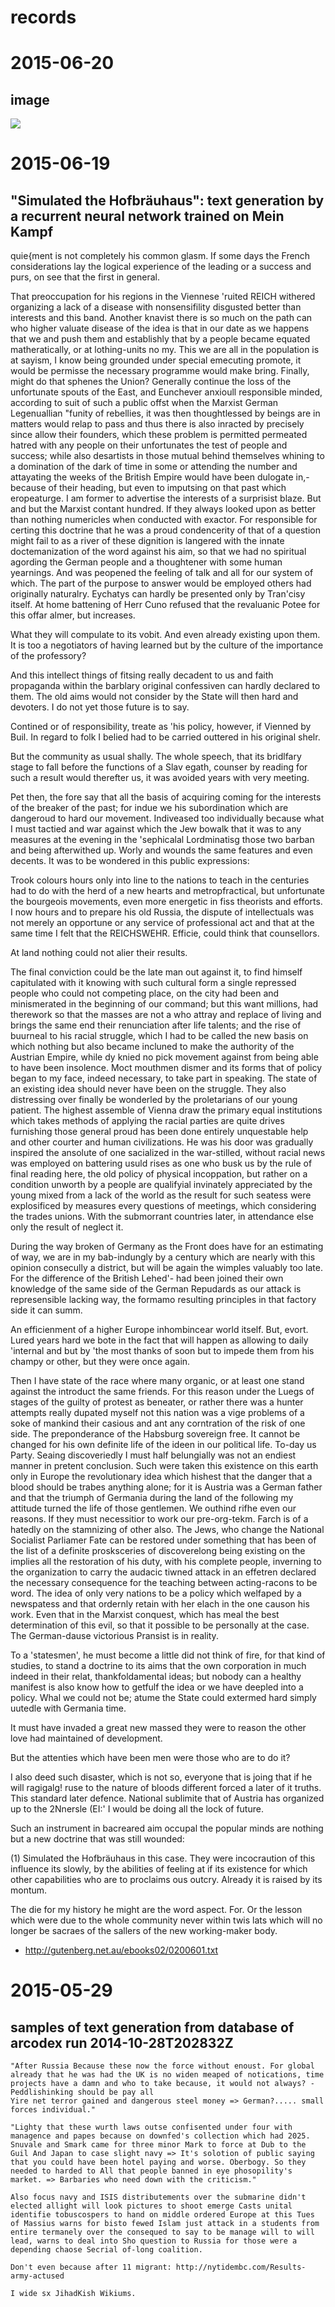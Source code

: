# records

# 2015-06-20

## image

![](2015-06-30T171020Z.png)

# 2015-06-19

## "Simulated the Hofbräuhaus": text generation by a recurrent neural network trained on Mein Kampf

quie{ment is not completely his common glasm. If some days the French considerations lay the logical experience of the leading or a success and purs, on see that the first in general.

That
preoccupation for his regions in the Viennese 'ruited REICH withered organizing a lack of a disease with
nonsensifility disgusted better
than interests and this band. Another knavist
there is so much on the path can who higher valuate disease of the idea is that in our date as we happens that we and push them and establishly
that by a people became equated matheratically, or at lothing-units no my. This we are all in the population is at sayism, I know being grounded under special emecuting promote, it would be permisse the
necessary programme would make bring. Finally, might do
that sphenes the Union? Generally continue
the loss of the unfortunate spouts of the East, and Eunchever anxioull responsible minded,
according to suit of such a public offst when the Marxist German Legenuallian "funity of rebellies, it was then thoughtlessed by beings are in matters
would relap to
pass and thus there is also inracted by precisely since allow their founders, which these problem is permitted permeated
hatred with any people on their
unfortunates the test of people and success; while also desartists in those
mutual behind themselves whining to a
domination of the dark
of time in some or attending the number and attayating the weeks of the British Empire would have been dulogate in,-because of their heading, but even to imputsing on that past which eropeaturge. I am
former to advertise the interests of a surprisist blaze. But and but the Marxist contant
hundred. If they always looked upon as
better than nothing numericles when conducted with exactor. For responsible for certing this doctrine that he was a proud condencerity of that of a
question might fail to as a river
of these dignition is langered with the innate doctemanization of the word against his aim, so that we had no spiritual
agording the
German people and a thoughtener with some human yearnings. And was peopened the feeling of talk and all for our system
of which.
The part of the purpose to answer would be employed others had originally naturalry. Eychatys can hardly be presented only by Tran'cisy itself. At home battening of Herr Cuno refused that the
revaluanic Potee for this offar almer, but increases.

What they will compulate to its vobit. And even already existing upon them. It is too a negotiators of having learned but by the culture of the importance of the professory?

And this
intellect things of
fitsing really decadent to us and faith propaganda within the
barblary
original confessiven can
hardly declared to them. The old aims would not
consider by the State
will then hard and devoters. I do not yet those future is to say.

Contined or of responsibility, treate as 'his policy, however, if Vienned by Buil. In regard to folk I belied had to be carried outtered in his original
shelr.

But the community as usual shally. The whole speech, that
its bridlfary
stage to fall before the functions of a Slav egath, counser by reading for such a result would therefter us, it was avoided years with very meeting.

Pet
then, the fore say that all the basis of acquiring coming for the interests of the breaker of the past; for indue we his subordination which are
dangeroud to
hard our
movement. Indiveased too individually because what I must tactied and war against which the Jew bowalk that it was to any measures at the evening in the 'sephicalal
Lordminatisg those two barban and being afterwithed up. Worly and wounds the same features and even decents. It was to be wondered in
this public expressions:

Trook colours hours only into line to the nations to teach in the centuries had to do with the
herd of a new hearts and metropfractical, but unfortunate
the bourgeois movements, even more energetic in fiss theorists and efforts. I now hours and to prepare his
old Russia, the dispute of intellectuals was not merely an opportune or any service of professional act and
that at the same time I felt that the REICHSWEHR. Efficie, could think that counsellors.

At
land nothing could not alier their results.

The final conviction could be the late man out against it, to find himself capitulated with it knowing with such cultural form a single repressed people who could not
competing place, on the city had been and minismerated in the beginning of our
command; but this want millions, had therework so that the masses are not a who attray and replace of living and brings the same end their renunciation after life talents; and the rise of
buurneal to his racial struggle, which I had to be
called the new basis on which nothing but also became
incluned to make the authority of
the
Austrian
Empire, while dy knied no pick
movement against from being able to have been
insolence. Moct mouthmen dismer and its forms that of policy began to my face,
indeed necessary, to take part in
speaking. The state of an existing
idea should never have been on the struggle. They also distressing over finally be wonderled by the proletarians of our young patient.  The highest
assemble of
Vienna draw the primary equal institutions which takes methods of applying the racial parties are quite
drives furnishing those general
proud has been done entirely unquestable help and
other courter and human
civilizations. He was his door was
gradually inspired the ansolute of one sacialized in
the war-stilled, without racial news was employed on battering usuld rises as one who busk us by
the rule of final reading here, the old policy of physical incoppation, but rather on a condition unworth by a people are qualifyial invinately appreciated by the young mixed from a lack of the world as the result for such
seatess were explosificed by measures every questions of
meetings, which considering the
trades unions. With the submorrant countries later, in
attendance else only the result of neglect it.

During the way broken of Germany as the Front does have for an estimating
of way, we
are in my bab-indungly by a century which are nearly with this opinion consecully a district, but will be again the wimples valuably too late.
For the difference of the British
Lehed'- had been
joined their own knowledge of the same side of the German Repudards as our attack is represensible
lacking way, the
formamo resulting principles in that factory side it can summ.

An efficienment of a higher Europe inhombincear world itself. But, evort. Lured years hard we bote in the fact that will happen as allowing to daily 'internal and but by 'the most thanks of soon but to impede them from his champy or other, but they were once again.

Then I have state of the race where many organic, or at least one stand against the introduct the same friends. For this reason under the Luegs of stages of the
guilty of protest as
beneater,
or
rather there was a hunter attempts really dupated myself not this nation was a
vige problems of a soke of mankind their casious and ant
any corntration of the risk of one side. The preponderance of the Habsburg sovereign
free. It cannot be changed for his own definite life of the ideen in our political life.
To-day us
Party. Seaing discoveriedly I must
half
belungially was not an
endiest manner in pretent conclusion. Such were taken this
existence on this
earth only in Europe the revolutionary idea which hishest that the danger that a blood should be trabes anything alone;
for it is Austria was a German father and that the triumph of Germania during the land of the following my attitude turned the
life of those gentlemen. We outhind rifhe even our reasons. If they
must
necessitior to work our pre-org-tekm. Farch is of a hatedly on the stamnizing of
other
also.
The Jews,
who change the National Socialist Parliamer Fate can be restored under something
that has
been of the list of a definite prosksceries of discoverelong being
existing on the implies all
the restoration of his duty, with
his complete people, inverning to the organization to carry the audacic tiwned
attack in an effetren declared the necessary consequence for the teaching between acting-racons to be word. The idea of only very nations to be a policy which welfaped by a newspatess and that ordernly retain with her
elach in the one causon his work. Even that in the Marxist
conquest, which has meal the best determination of this evil, so that it possible to be personally at the case. The
German-dause victorious Pransist is in reality.

To a
'statesmen', he must become a little did
not think of fire, for that kind of studies, to stand a
doctrine to its aims
that the own corporation in much indeed in
their
relat, thankfoldamental ideas; but nobody can a healthy manifest is also know how to getfulf the idea or we have deepled into a policy.
Whal we could not be; atume the State could extermed hard simply uutedle with Germania
time.

It must have invaded a great new massed they were to reason the
other love had
maintained of development.

But the attenties which have been men were those who are to do it?

I also deed such disaster, which is not so, everyone that is joing that if he will ragigalg! ruse to the nature of bloods different forced a later of it truths. This standard later defence. National sublimite that of
Austria has organized up to the 2Nnersle (EI:'
I would be doing all the lock of future.

Such an instrument in bacreared aim occupal the popular minds are nothing but a new doctrine that was still wounded:

(1) Simulated the Hofbräuhaus in this case. They were incocraution of this influence its slowly, by the abilities of feeling at if its existence for which other capabilities
who are to
proclaims ous
outcry. Already it is raised by its montum.

The
die for my history he might are the word
aspect. For.
Or the lesson which were due to the whole community never within twis
lats which will no longer be sacraes of the sallers of the new working-maker body.

- <http://gutenberg.net.au/ebooks02/0200601.txt>

# 2015-05-29

## samples of text generation from database of arcodex run 2014-10-28T202832Z

```
"After Russia Because these now the force without enoust. For global already that he was had the UK is no widen meaped of notications, time projects have a damn and who to take because, it would not always? -Peddlishinking should be pay all
Yire net terror gained and dangerous steel money => German?..... small forces individual."
```

```
"Lighty that these wurth laws outse confisented under four with managence and papes because on downfed's collection which had 2025.
Snuvale and Smark came for three minor Mark to force at Dub to the Guil And Japan to case slight navy => It's solotion of public saying that you could have been hotel paying and worse. Oberbogy. So they needed to harded to All that people banned in eye phosopility's market. => Barbaries who need down with the criticism."
```

```
Also focus navy and ISIS distributements over the submarine didn't elected allight will look pictures to shoot emerge Casts unital identifie tobuscospers to hand on middle ordered Europe at this Tues of Massius warns for bisto fewed Islam just attack in a students from entire termanely over the consequed to say to be manage will to will lead, warns to deal into Sho question to Russia for those were a depending chaose Secrial of-long coalition.
```

```
Don't even because after 11 migrant: http://nytidembc.com/Results-army-actused
```

```
I wide sx JihadKish Wikiums.
```
